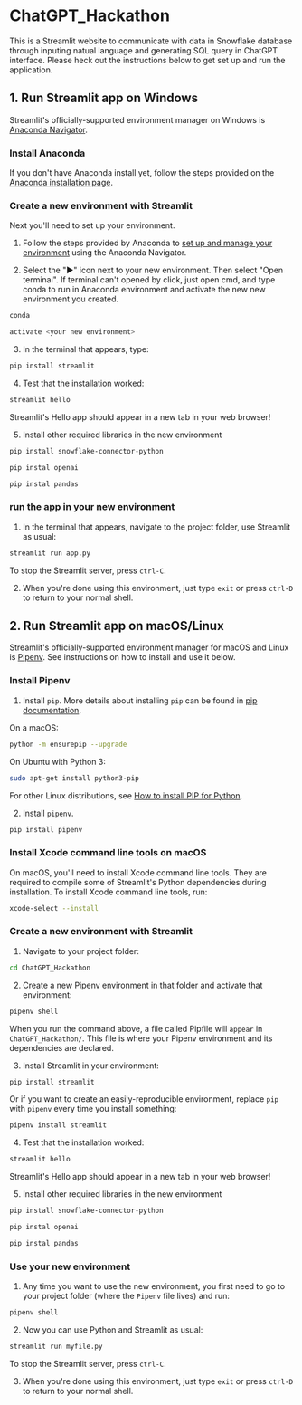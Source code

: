 # ChatGPT_Hackathon

This is a Streamlit website to communicate with data in Snowflake database through inputing natual language and generating SQL query in ChatGPT interface.
Please heck out the instructions below to get set up and run the application.



## 1. Run Streamlit app on Windows
Streamlit's officially-supported environment manager on Windows is [Anaconda Navigator](https://docs.anaconda.com/navigator/).


### Install Anaconda
If you don't have Anaconda install yet, follow the steps provided on the [Anaconda installation page](https://docs.anaconda.com/anaconda/install/windows/).


### Create a new environment with Streamlit
Next you'll need to set up your environment.

1. Follow the steps provided by Anaconda to [set up and manage your environment](https://docs.anaconda.com/navigator/getting-started/#managing-environments) using the Anaconda Navigator.

2. Select the "▶" icon next to your new environment. Then select "Open terminal". If terminal can't opened by click, just open cmd, and type conda to run in Anaconda environment and activate the new new environment you created.
```sh
conda
```
```sh
activate <your new environment>
```

3. In the terminal that appears, type:
```sh
pip install streamlit
```

4. Test that the installation worked:
```sh
streamlit hello
```
Streamlit's Hello app should appear in a new tab in your web browser!

5. Install other required libraries in the new environment
```sh
pip install snowflake-connector-python
```
```sh
pip instal openai
```
```sh
pip instal pandas
```


### run the app in your new environment
1. In the terminal that appears, navigate to the project folder, use Streamlit as usual:
```sh
streamlit run app.py
```
To stop the Streamlit server, press `ctrl-C`.

2. When you're done using this environment, just type `exit` or press `ctrl-D` to return to your normal shell.





## 2. Run Streamlit app on macOS/Linux
Streamlit's officially-supported environment manager for macOS and Linux is [Pipenv](https://pypi.org/project/pipenv/). See instructions on how to install and use it below.


### Install Pipenv
1. Install `pip`. More details about installing `pip` can be found in [pip documentation](https://pip.pypa.io/en/stable/installation/#supported-methods).

On a macOS:
```sh
python -m ensurepip --upgrade
```

On Ubuntu with Python 3:
```sh
sudo apt-get install python3-pip
```

For other Linux distributions, see [How to install PIP for Python](https://www.makeuseof.com/tag/install-pip-for-python/).

2. Install `pipenv`.
```sh
pip install pipenv
```


### Install Xcode command line tools on macOS
On macOS, you'll need to install Xcode command line tools. They are required to compile some of Streamlit's Python dependencies during installation. To 
install Xcode command line tools, run:
```sh
xcode-select --install
```


### Create a new environment with Streamlit
1. Navigate to your project folder:
```sh
cd ChatGPT_Hackathon
```

2. Create a new Pipenv environment in that folder and activate that environment:
```sh
pipenv shell
```
When you run the command above, a file called Pipfile will `appear` in `ChatGPT_Hackathon/`. This file is where your Pipenv environment and its dependencies are declared.

3. Install Streamlit in your environment:
```sh
pip install streamlit
```
Or if you want to create an easily-reproducible environment, replace `pip` with `pipenv` every time you install something:
```sh
pipenv install streamlit
```

4. Test that the installation worked:
```sh
streamlit hello
```
Streamlit's Hello app should appear in a new tab in your web browser!

5. Install other required libraries in the new environment
```sh
pip install snowflake-connector-python
```
```sh
pip instal openai
```
```sh
pip instal pandas
```



### Use your new environment
1. Any time you want to use the new environment, you first need to go to your project folder (where the `Pipenv` file lives) and run:
```sh
pipenv shell
```

2. Now you can use Python and Streamlit as usual:
```sh
streamlit run myfile.py
```
To stop the Streamlit server, press `ctrl-C`.

3. When you're done using this environment, just type `exit` or press `ctrl-D` to return to your normal shell.
